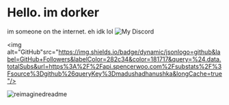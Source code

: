 # Hello. im dorker
im someone on the internet. eh idk lol
![My Discord](https://discord-readme-badge.vercel.app/api?id=1010027106081714239)


<img alt="GitHub"src="https://img.shields.io/badge/dynamic/jsonlogo=github&label=GitHub+Followers&labelColor=282c34&color=181717&query=%24.data.totalSubs&url=https%3A%2F%2Fapi.spencerwoo.com%2Fsubstats%2F%3Fsource%3Dgithub%26queryKey%3Dmadushadhanushka&longCache=true"/>



<img src="https://myreadme.vercel.app/api/embed/meowgoober?panels=userstatistics,toprepositories,toplanguages,commitgraph" alt="reimaginedreadme" />
